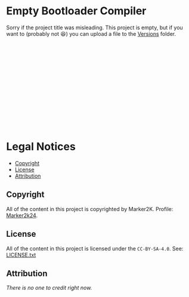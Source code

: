# Empty Bootloader Compiler

Sorry if the project title was misleading. This project is empty, but if you want to (probably not :laughing:)  you can upload a file to the [Versions](Versions) folder.
<br>
<br>
<br>
<br>
<br>
<br>
<br>
<br>
<br>
<br>
<br>
<br>
<br>
<br>
<br>
# Legal Notices

- [Copyright](#copyright)
- [License](#license)
- [Attribution](#attribution)

## Copyright

All of the content in this project is copyrighted by Marker2K. Profile: [Marker2k24](https://github.com/Marker2K24). 

## License

All of the content in this project is licensed under the `CC-BY-SA-4.0`. See: [LICENSE.txt](LICENSE.txt)

## Attribution

*There is no one to credit right now.*
<br>
<br>
<br>
<br>
<br>
<br>
<br>
<br>
<br>
<br>
<br>
<br>
